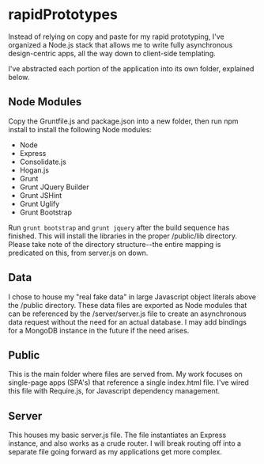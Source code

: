 rapidPrototypes
===============

Instead of relying on copy and paste for my rapid prototyping, I've organized a Node.js stack that allows me to write
fully asynchronous design-centric apps, all the way down to client-side templating.

I've abstracted each portion of the application into its own folder, explained below. 

## Node Modules ##

Copy the Gruntfile.js and package.json into a new folder, then run npm install to install the following Node modules:

+ Node
+ Express
+ Consolidate.js
+ Hogan.js
+ Grunt
+ Grunt JQuery Builder
+ Grunt JSHint
+ Grunt Uglify
+ Grunt Bootstrap

Run `grunt bootstrap` and `grunt jquery` after the build sequence has finished. This will install the libraries in the proper /public/lib directory. Please take note of the directory structure--the entire mapping is predicated on this, from server.js on down.

## Data ##

I chose to house my "real fake data" in large Javascript object literals above the /public directory. These data files are exported as Node modules that can be referenced by the /server/server.js file to create an asynchronous data request without the need for an actual database. I may add bindings for a MongoDB instance in the future if the need arises.

## Public ##

This is the main folder where files are served from. My work focuses on single-page apps (SPA's) that reference a single index.html file. I've wired this file with Require.js, for Javascript dependency management.

## Server ##

This houses my basic server.js file. The file instantiates an Express instance, and also works as a crude router. I will break routing off into a separate file going forward as my applications get more complex.